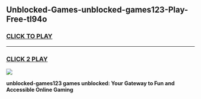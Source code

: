 
## Unblocked-Games-unblocked-games123-Play-Free-tl94o
<h3>
<a href="https://premium76.site?title=unblocked-games123&ref=20M">CLICK TO PLAY</a></h3>
<hr>

<h3>
<a href="https://premium76.site?title=unblocked-games123&ref=20M">CLICK 2 PLAY</a>
  
</h3>

<a href="https://premium76.site?title=unblocked-games123&ref=19M"><img src="https://clearcache.store/games.png"></a>


**unblocked-games123 games unblocked: Your Gateway to Fun and Accessible Online Gaming**
